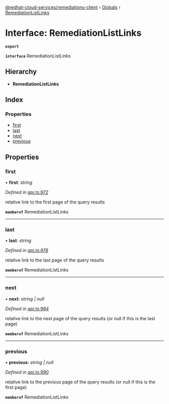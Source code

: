 [@redhat-cloud-services/remediations-client](../README.md) › [Globals](../globals.md) › [RemediationListLinks](remediationlistlinks.md)

# Interface: RemediationListLinks

**`export`** 

**`interface`** RemediationListLinks

## Hierarchy

* **RemediationListLinks**

## Index

### Properties

* [first](remediationlistlinks.md#first)
* [last](remediationlistlinks.md#last)
* [next](remediationlistlinks.md#next)
* [previous](remediationlistlinks.md#previous)

## Properties

###  first

• **first**: *string*

*Defined in [api.ts:972](https://github.com/RedHatInsights/javascript-clients/blob/master/packages/remediations/api.ts#L972)*

relative link to the first page of the query results

**`memberof`** RemediationListLinks

___

###  last

• **last**: *string*

*Defined in [api.ts:978](https://github.com/RedHatInsights/javascript-clients/blob/master/packages/remediations/api.ts#L978)*

relative link to the last page of the query results

**`memberof`** RemediationListLinks

___

###  next

• **next**: *string | null*

*Defined in [api.ts:984](https://github.com/RedHatInsights/javascript-clients/blob/master/packages/remediations/api.ts#L984)*

relative link to the next page of the query results (or null if this is the last page)

**`memberof`** RemediationListLinks

___

###  previous

• **previous**: *string | null*

*Defined in [api.ts:990](https://github.com/RedHatInsights/javascript-clients/blob/master/packages/remediations/api.ts#L990)*

relative link to the previous page of the query results (or null if this is the first page)

**`memberof`** RemediationListLinks
